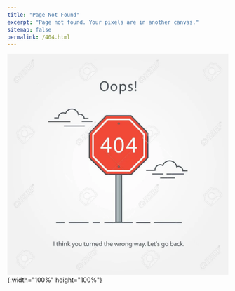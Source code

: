 ```yaml
---
title: "Page Not Found"
excerpt: "Page not found. Your pixels are in another canvas."
sitemap: false
permalink: /404.html
---
```

![404Page](../images/404Page.png){:width="100%" height="100%"}
